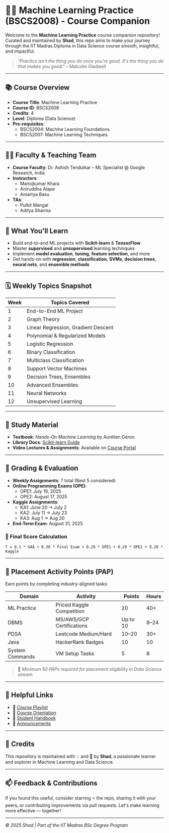 # 👨‍💻 Machine Learning Practice (BSCS2008) - Course Companion

Welcome to the **Machine Learning Practice** course companion repository! Curated and maintained by **Shad**, this repo aims to make your journey through the IIT Madras Diploma in Data Science course smooth, insightful, and impactful.

> _"Practice isn't the thing you do once you're good. It's the thing you do that makes you good."_ – Malcolm Gladwell

---

## 📚 Course Overview

- **Course Title**: Machine Learning Practice
- **Course ID**: BSCS2008
- **Credits**: 4
- **Level**: Diploma (Data Science)
- **Pre-requisites**: 
  - BSCS2004: Machine Learning Foundations
  - BSCS2007: Machine Learning Techniques

---

## 👨‍🏫 Faculty & Teaching Team

- **Course Faculty**: Dr. Ashish Tendulkar – ML Specialist @ Google Research, India
- **Instructors**: 
  - Manojkumar Khara
  - Aniruddha Alape
  - Amartya Basu
- **TAs**:
  - Pulkit Mangal
  - Aditya Sharma

---

## 🎯 What You'll Learn

- Build end-to-end ML projects with **Scikit-learn** & **TensorFlow**
- Master **supervised** and **unsupervised** learning techniques
- Implement **model evaluation**, **tuning**, **feature selection**, and more
- Get hands-on with **regression**, **classification**, **SVMs**, **decision trees**, **neural nets**, and **ensemble methods**

---

## 🗓️ Weekly Topics Snapshot

| Week | Topics Covered |
|------|----------------|
| 1 | End-to-End ML Project |
| 2 | Graph Theory |
| 3 | Linear Regression, Gradient Descent |
| 4 | Polynomial & Regularized Models |
| 5 | Logistic Regression |
| 6 | Binary Classification |
| 7 | Multiclass Classification |
| 8 | Support Vector Machines |
| 9 | Decision Trees, Ensembles |
| 10 | Advanced Ensembles |
| 11 | Neural Networks |
| 12 | Unsupervised Learning |

---

## 🧠 Study Material

- **Textbook**: _Hands-On Machine Learning_ by Aurélien Géron
- **Library Docs**: [Scikit-learn Guide](https://scikit-learn.org/stable/user_guide.html)
- **Video Lectures & Assignments**: Available on [Course Portal](https://study.iitm.ac.in/ds/course_pages/BSCS2008.html)

---

## 📝 Grading & Evaluation

- **Weekly Assignments**: 7 total (Best 5 considered)
- **Online Programming Exams (OPE)**: 
  - OPE1: July 19, 2025
  - OPE2: August 17, 2025
- **Kaggle Assignments**: 
  - KA1: June 20 → July 2
  - KA2: July 11 → July 23
  - KA3: Aug 1 → Aug 20
- **End-Term Exam**: August 31, 2025

### 🔢 Final Score Calculation

```
T = 0.1 * GAA + 0.30 * Final Exam + 0.20 * OPE1 + 0.20 * OPE2 + 0.20 * Kaggle
```

---

## 🚀 Placement Activity Points (PAP)

Earn points by completing industry-aligned tasks:

| Domain | Activity | Points | Hours |
|--------|----------|--------|-------|
| ML Practice | Priced Kaggle Competition | 20 | 40+ |
| DBMS | MS/AWS/GCP Certifications | Up to 10 | 8–24 |
| PDSA | Leetcode Medium/Hard | 10–20 | 30+ |
| Java | HackerRank Badges | 10 | 10 |
| System Commands | VM Setup Tasks | 5 | 8 |

> 🔑 _Minimum 50 PAPs required for placement eligibility in Data Science stream._

---

## 🔗 Helpful Links

- 🎥 [Course Playlist](https://www.youtube.com/watch?v=x0pxeWwk_tQ&feature=youtu.be)
- 🧭 [Course Orientation](https://study.iitm.ac.in/ds/course_pages/BSCS2008.html)
- 📒 [Student Handbook](https://study.iitm.ac.in/ds/)
- 📣 [Announcements](https://discourse.onlinedegree.iitm.ac.in)

---

## 🙌 Credits

This repository is maintained with 💡 and 📘 by **Shad**, a passionate learner and explorer in Machine Learning and Data Science.

---

## 📫 Feedback & Contributions

If you found this useful, consider starring ⭐ the repo, sharing it with your peers, or contributing improvements via pull requests. Let's make learning more effective — together!

---

_© 2025 Shad | Part of the IIT Madras BSc Degree Program_ 

